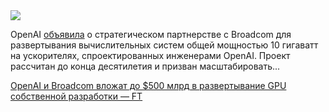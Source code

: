<!--2025-10-13 13:51:50-->
<div class="yb">
  <div class="rss habr"><img src="https://habrastorage.org/getpro/habr/upload_files/db3/e1f/ec6/db3e1fec6ad712650008a8dd6b1f975f.jpg" /><p>OpenAI <a href="https://www.ft.com/content/bdaf9f30-f0a3-4bbc-aca7-86e609335e8a" rel="noopener noreferrer nofollow">объявила</a> о стратегическом партнерстве с Broadcom для развертывания вычислительных систем общей мощностью 10 гигаватт на ускорителях, спроектированных  инженерами OpenAI. Проект рассчитан до конца десятилетия и призван масштабировать... <p class="titl"><a href="https://habr.com/ru/news/956086/?utm_source=habrahabr&utm_medium=rss&utm_campaign=956086">OpenAI и Broadcom вложат до $500 млрд в развертывание GPU собственной разработки — FT</a></p></div>
</div>
